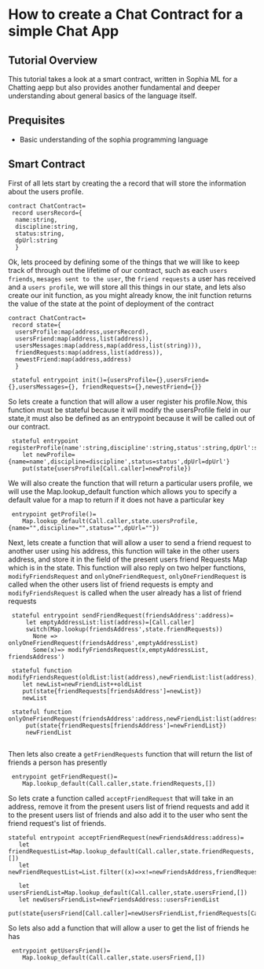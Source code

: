 # How to create a Chat Contract for a simple Chat App


## Tutorial Overview
This tutorial takes a look at a smart contract, written in Sophia ML for a Chatting aepp but also provides another fundamental and deeper understanding about general basics of the language itself.

## Prequisites
 - Basic understanding of the sophia programming language

## Smart Contract
First of all lets start by creating the a record that will store the information about the users profile.
```Sophia
contract ChatContract=
 record usersRecord={
  name:string,
  discipline:string,
  status:string,
  dpUrl:string
  }

```
Ok, lets proceed by defining  some of the things that we will like to keep track of through out the lifetime of our contract, such as each `users friends`, `mesages sent to the user`, the `friend requests` a user has received and a `users profile`, we will store all this things in our state, and lets also create our init function, as you might already know, the init function returns the value of the state at the point of deployment of the contract

```Sophia
contract ChatContract=
 record state={
  usersProfile:map(address,usersRecord),
  usersFriend:map(address,list(address)),
  usersMessages:map(address,map(address,list(string))),
  friendRequests:map(address,list(address)),
  newestFriend:map(address,address)
  }
  
 stateful entrypoint init()={usersProfile={},usersFriend={},usersMessages={}, friendRequests={},newestFriend={}} 
```
So lets create a function that will allow a user register his profile.Now, this function must be stateful because it will modify the usersProfile field in our state,it must also be defined as an entrypoint because it will be called out of our contract.

```Sophia
 stateful entrypoint registerProfile(name':string,discipline':string,status':string,dpUrl':string)=
    let newProfile={name=name',discipline=discipline',status=status',dpUrl=dpUrl'}
    put(state{usersProfile[Call.caller]=newProfile})
```
We will also create the function that will return a particular users profile, we will use the Map.lookup_default function which allows you to specify a default value for a map to return if it does not have a particular key

```Sophia
 entrypoint getProfile()=
    Map.lookup_default(Call.caller,state.usersProfile,{name="",discipline="",status="",dpUrl=""})  

```
Next, lets create a function that will allow a user to send a friend request to another user using his address, this function will take in the other users address, and store it in the field of the present users friend Requests  Map which is in the state. This function will also reply on two helper functions, `modifyFriendsRequest` and `onlyOneFriendRequest`, `onlyOneFriendRequest` is called when the other users list of friend requests is empty and `modifyFriendsRequest` is called when the user already has a list of friend requests

```Sophia
 stateful entrypoint sendFriendRequest(friendsAddress':address)=
     let emptyAddressList:list(address)=[Call.caller]
     switch(Map.lookup(friendsAddress',state.friendRequests))
       None =>   onlyOneFriendRequest(friendsAddress',emptyAddressList)
       Some(x)=> modifyFriendsRequest(x,emptyAddressList, friendsAddress')
       
 stateful function modifyFriendsRequest(oldList:list(address),newFriendList:list(address),friendsAddress':address):list(address)=
    let newList=newFriendList++oldList
    put(state{friendRequests[friendsAddress']=newList})
    newList
    
 stateful function onlyOneFriendRequest(friendsAddress':address,newFriendList:list(address))=
     put(state{friendRequests[friendsAddress']=newFriendList})
     newFriendList
    
```
Then lets also create a `getFriendRequests` function that will return the list of friends a person has presently
```Sophia
 entrypoint getFriendRequest()=
    Map.lookup_default(Call.caller,state.friendRequests,[])
```
 So lets crate a function called `acceptFriendRequest` that will take in an address, remove it from the present users list of friend requests and add it to the present users list of friends and also add it to the user who sent the friend request's list of friends.
 ```Sophia
 stateful entrypoint acceptFriendRequest(newFriendsAddress:address)=
    let friendRequestList=Map.lookup_default(Call.caller,state.friendRequests,[])  
    let newFriendRequestList=List.filter((x)=>x!=newFriendsAddress,friendRequestList)

    let usersFriendList=Map.lookup_default(Call.caller,state.usersFriend,[])
    let newUsersFriendList=newFriendsAddress::usersFriendList
    put(state{usersFriend[Call.caller]=newUsersFriendList,friendRequests[Call.caller]=newFriendRequestList})
 ```
So lets also add a function that will allow a user to get the list of friends he has

```Sophia
 entrypoint getUsersFriend()=
    Map.lookup_default(Call.caller,state.usersFriend,[])
```
